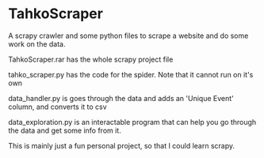 # TahkoScraper
A scrapy crawler and some python files to scrape a website and do some work on the data.

TahkoScraper.rar has the whole scrapy project file

tahko_scraper.py has the code for the spider.
Note that it cannot run on it's own

data_handler.py is goes through the data and adds an 'Unique Event' column, and converts it to csv

data_exploration.py is an interactable program that can help you go through the data and get some info from it.

This is mainly just a fun personal project, so that I could learn scrapy.
